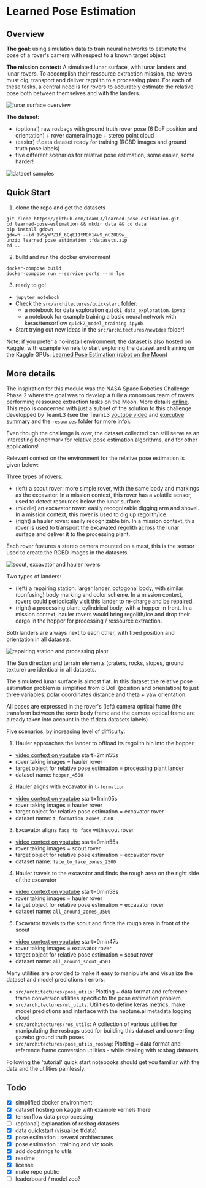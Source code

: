 # Learned Pose Estimation

## Overview
**The goal:** using simulation data to train neural networks to estimate the pose of a rover's camera with respect to a known target object

**The mission context:**
A simulated lunar surface, with lunar landers and lunar rovers. To accomplish their ressource extraction mission, the rovers must dig, transport and deliver regolith to a processing plant. For each of these tasks, a central need is for rovers to accurately estimate the relative pose both between themselves and with the landers.

![lunar surface overview](./misc/images/overview_low.png)

**The dataset:**
- (optional) raw rosbags with ground truth rover pose (6 DoF position and orientation) + rover camera image + stereo point cloud
- (easier) tf.data dataset ready for training (RGBD images and ground truth pose labels)
- five different scenarios for relative pose estimation, some easier, some harder!

![dataset samples](./misc/images/dataset.png)

## Quick Start
1. clone the repo and get the datasets
```
git clone https://github.com/TeamL3/learned-pose-estimation.git
cd learned-pose-estimation && mkdir data && cd data
pip install gdown
gdown --id 1vSyWPZ1f_6QqEI1tMDh14v9_nC20D9w_
unzip learned_pose_estimation_tfdatasets.zip
cd ..
```
2. build and run the docker environment
```
docker-compose build
docker-compose run --service-ports --rm lpe
```
3. ready to go!
- `jupyter notebook`
- Check the `src/architectures/quickstart` folder:
  - a notebook for data exploration `quick1_data_exploration.ipynb`
  - a notebook for example training a basic neural network with keras/tensorflow `quick2_model_training.ipynb`
- Start trying out new ideas in the `src/architectures/newIdea` folder!


Note: if you prefer a no-install environment, the dataset is also hosted on Kaggle, with example kernels to start exploring the dataset and training on the Kaggle GPUs: [Learned Pose Estimation (robot on the Moon)](https://www.kaggle.com/datasets/louisburtz/learned-pose-estimation-robot-on-the-moon)

## More details
The inspiration for this module was the NASA Space Robotics Challenge Phase 2 where the goal was to develop a fully autonomous team of rovers performing ressource extraction tasks on the Moon. More details [online](https://spacecenter.org/space-robotics-challenge/space-robotics-challenge-phase-2/). This repo is concerned with just a subset of the solution to this challenge developped by TeamL3 (see the TeamL3 [youtube video](https://www.youtube.com/watch?v=1304IvB1OkA) and [executive summary](https://github.com/TeamL3/learned-pose-estimation/blob/main/resources/Team%20L3%20-%20ExecutiveSummary.pdf) and the `resources` folder for more info).

Even though the challenge is over, the dataset collected can still serve as an interesting benchmark for relative pose estimation algorithms, and for other applications!

Relevant context on the environment for the relative pose estimation is given below:

Three types of rovers:
- (left) a scout rover: more simple rover, with the same body and markings as the excavator. In a mission context, this rover has a volatile sensor, used to detect resources below the lunar surface.
- (middle) an excavator rover: easily recognizable digging arm and shovel. In a mission context, this rover is used to dig up regolith/ice.
- (right) a hauler rover: easily recognizable bin. In a mission context, this rover is used to transport the excavated regolith across the lunar surface and deliver it to the processing plant.

Each rover features a stereo camera mounted on a mast, this is the sensor used to create the RGBD images in the datasets.

![scout, excavator and hauler rovers](./misc/images/rovers_low.png)

Two types of landers:
- (left) a repairing station: larger lander, octogonal body, with similar (confusing) body marking and color scheme. In a mission context, rovers could periodically visit this lander to re-charge and be repaired.
- (right) a processing plant: cylindrical body, with a hopper in front. In a mission context, hauler rovers would bring regolith/ice and drop their cargo in the hopper for processing / ressource extraction.

Both landers are always next to each other, with fixed position and orientation in all datasets.

![repairing station and processing plant](./misc/images/landers.png)

The Sun direction and terrain elements (craters, rocks, slopes, ground texture) are identical in all datasets.

The simulated lunar surface is almost flat. In this dataset the relative pose estimation problem is simplified from 6 DoF (position and orientation) to just three variables: polar coordinates distance and theta + yaw orientation.

All poses are expressed in the rover's (left) camera optical frame (the transform between the rover body frame and the camera optical frame are already taken into account in the tf.data datasets labels)


Five scenarios, by increasing level of difficulty:
1. Hauler approaches the lander to offload its regolith bin into the hopper
- [video context on youtube](https://youtu.be/1304IvB1OkA?t=175) start=2min55s
- rover taking images = hauler rover
- target object for relative pose estimation = processing plant lander
- dataset name: `hopper_4500`

2. Hauler aligns with excavator in `t-formation`
- [video context on youtube](https://youtu.be/1304IvB1OkA?t=65) start=1min05s
- rover taking images = hauler rover
- target object for relative pose estimation = excavator rover
- dataset name: `t_formation_zones_3500`

3. Excavator aligns `face to face` with scout rover
- [video context on youtube](https://youtu.be/1304IvB1OkA?t=50) start=0min55s
- rover taking images = scout rover
- target object for relative pose estimation = excavator rover
- dataset name: `face_to_face_zones_2500`

4. Hauler travels to the excavator and finds the rough area on the right side of the excavator
- [video context on youtube](https://youtu.be/1304IvB1OkA?t=58) start=0min58s
- rover taking images = hauler rover
- target object for relative pose estimation = excavator rover
- dataset name: `all_around_zones_3500`

5. Excavator travels to the scout and finds the rough area in front of the scout
- [video context on youtube](https://youtu.be/1304IvB1OkA?t=47) start=0min47s
- rover taking images = excavator rover
- target object for relative pose estimation = scout rover
- dataset name: `all_around_scout_4501`


Many utilities are provided to make it easy to manipulate and visualize the dataset and model predictions / errors:
- `src/architectures/pose_utils`: Plotting + data format and reference frame conversion utilities specific to the pose estimation problem
- `src/architectures/ml_utils`: Utilities to define keras metrics, make model predictions and interface with the neptune.ai metadata logging cloud
- `src/architectures/ros_utils`: A collection of various utilities for manipulating the rosbags used for building this dataset and converting gazebo ground truth poses
- `src/architectures/pose_utils_rosbag`: Plotting + data format and reference frame conversion utilities - while dealing with rosbag datasets

Following the 'tutorial' quick start notebooks should get you familiar with the data and the utilities painlessly.


## Todo
- [x] simplified docker environment
- [x] dataset hosting on kaggle with example kernels there
- [x] tensorflow data preprocessing
- [ ] (optional) explanation of rosbag datasets
- [x] data quickstart (visualize tfdata)
- [x] pose estimation : several architectures
- [x] pose estimation : training and viz tools
- [x] add docstrings to utils
- [x] readme
- [x] license
- [x] make repo public
- [ ] leaderboard / model zoo?
